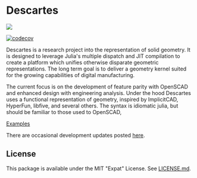 # Descartes

[![](https://img.shields.io/badge/docs-dev-blue.svg)](https://juliageometry.github.io/Descartes.jl/dev)

[![codecov](https://codecov.io/gh/juliageometry/Descartes.jl/branch/master/graph/badge.svg)](https://codecov.io/gh/juliageometry/Descartes.jl)

Descartes is a research project into the representation of solid geometry. It
is designed to leverage Julia's multiple dispatch and JIT compilation to
create a platform which unifies otherwise disparate geometric representations.
The long term goal is to deliver a geometry kernel suited for the growing
capabilities of digital manufacturing. 

The current focus is on the development of feature parity with OpenSCAD 
and enhanced design with engineering analysis. 
Under the hood Descartes uses a functional representation of geometry, 
inspired by ImplicitCAD, HyperFun, libfive, and several others. 
The syntax is idiomatic julia, but should be familiar to those used to OpenSCAD,

[Examples](https://github.com/juliageometry/Descartes.jl/tree/master/examples)

There are occasional development updates posted [here](https://sjkellyorg.wordpress.com/category/solid-modeling/).

## License
This package is available under the MIT "Expat" License. See [LICENSE.md](./LICENSE.md).

